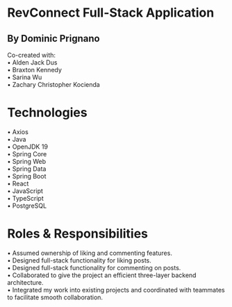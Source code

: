 # RevConnect Full-Stack Application
## By Dominic Prignano <br />

Co-created with: <br />
• Alden Jack Dus <br />
• Braxton Kennedy <br />
• Sarina Wu <br />
• Zachary Christopher Kocienda

# Technologies
• Axios <br />
• Java <br />
• OpenJDK 19 <br />
• Spring Core <br />
• Spring Web <br />
• Spring Data <br />
• Spring Boot <br />
• React <br />
• JavaScript <br />
• TypeScript <br />
• PostgreSQL

# Roles & Responsibilities
• Assumed ownership of liking and commenting features. <br />
• Designed full-stack functionality for liking posts. <br />
• Designed full-stack functionality for commenting on posts. <br />
• Collaborated to give the project an efficient three-layer backend architecture. <br />
• Integrated my work into existing projects and coordinated with teammates to facilitate smooth collaboration.
